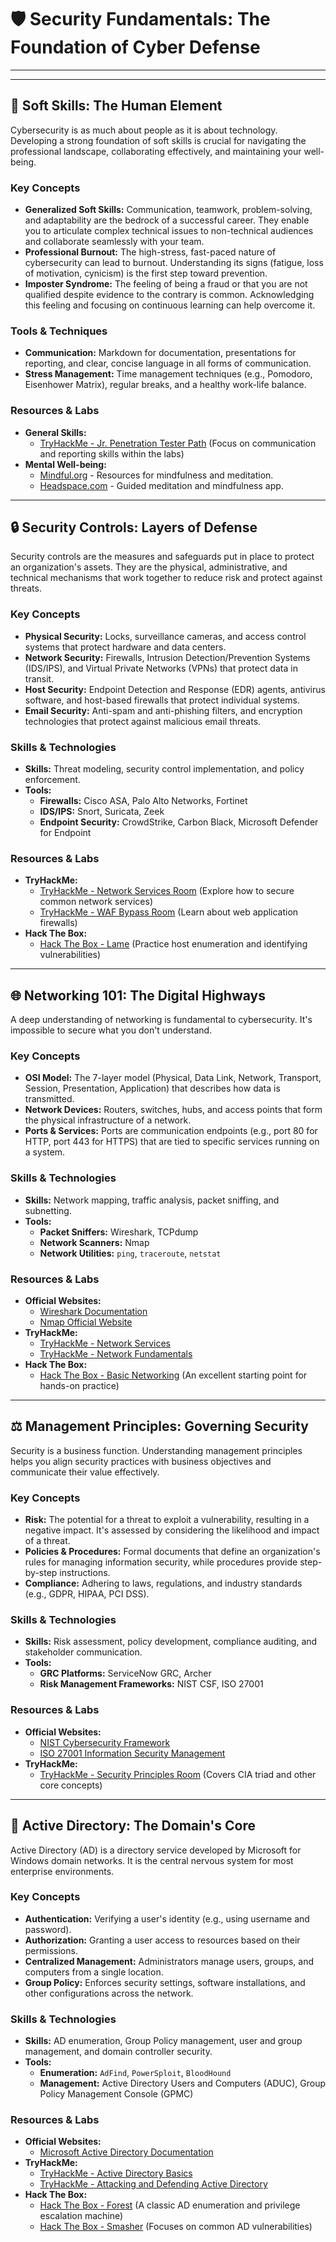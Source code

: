 # 🛡️ Security Fundamentals: The Foundation of Cyber Defense

---
---

## 🧠 Soft Skills: The Human Element

Cybersecurity is as much about people as it is about technology. Developing a strong foundation of soft skills is crucial for navigating the professional landscape, collaborating effectively, and maintaining your well-being.

### **Key Concepts**

* **Generalized Soft Skills:** Communication, teamwork, problem-solving, and adaptability are the bedrock of a successful career. They enable you to articulate complex technical issues to non-technical audiences and collaborate seamlessly with your team.
* **Professional Burnout:** The high-stress, fast-paced nature of cybersecurity can lead to burnout. Understanding its signs (fatigue, loss of motivation, cynicism) is the first step toward prevention.
* **Imposter Syndrome:** The feeling of being a fraud or that you are not qualified despite evidence to the contrary is common. Acknowledging this feeling and focusing on continuous learning can help overcome it.

### **Tools & Techniques**

* **Communication:** Markdown for documentation, presentations for reporting, and clear, concise language in all forms of communication.
* **Stress Management:** Time management techniques (e.g., Pomodoro, Eisenhower Matrix), regular breaks, and a healthy work-life balance.

### **Resources & Labs**

* **General Skills:**
    * [TryHackMe - Jr. Penetration Tester Path](https://tryhackme.com/path/jr-penetration-tester) (Focus on communication and reporting skills within the labs)
* **Mental Well-being:**
    * [Mindful.org](https://www.mindful.org/) - Resources for mindfulness and meditation.
    * [Headspace.com](https://www.headspace.com/) - Guided meditation and mindfulness app.

---

## 🔒 Security Controls: Layers of Defense

Security controls are the measures and safeguards put in place to protect an organization's assets. They are the physical, administrative, and technical mechanisms that work together to reduce risk and protect against threats.

### **Key Concepts**

* **Physical Security:** Locks, surveillance cameras, and access control systems that protect hardware and data centers.
* **Network Security:** Firewalls, Intrusion Detection/Prevention Systems (IDS/IPS), and Virtual Private Networks (VPNs) that protect data in transit.
* **Host Security:** Endpoint Detection and Response (EDR) agents, antivirus software, and host-based firewalls that protect individual systems.
* **Email Security:** Anti-spam and anti-phishing filters, and encryption technologies that protect against malicious email threats.

### **Skills & Technologies**

* **Skills:** Threat modeling, security control implementation, and policy enforcement.
* **Tools:**
    * **Firewalls:** Cisco ASA, Palo Alto Networks, Fortinet
    * **IDS/IPS:** Snort, Suricata, Zeek
    * **Endpoint Security:** CrowdStrike, Carbon Black, Microsoft Defender for Endpoint

### **Resources & Labs**

* **TryHackMe:**
    * [TryHackMe - Network Services Room](https://tryhackme.com/room/networkservices) (Explore how to secure common network services)
    * [TryHackMe - WAF Bypass Room](https://tryhackme.com/room/wafbypass) (Learn about web application firewalls)
* **Hack The Box:**
    * [Hack The Box - Lame](https://app.hackthebox.com/machines/Lame) (Practice host enumeration and identifying vulnerabilities)

---

## 🌐 Networking 101: The Digital Highways

A deep understanding of networking is fundamental to cybersecurity. It's impossible to secure what you don't understand.

### **Key Concepts**

* **OSI Model:** The 7-layer model (Physical, Data Link, Network, Transport, Session, Presentation, Application) that describes how data is transmitted.
* **Network Devices:** Routers, switches, hubs, and access points that form the physical infrastructure of a network.
* **Ports & Services:** Ports are communication endpoints (e.g., port 80 for HTTP, port 443 for HTTPS) that are tied to specific services running on a system.

### **Skills & Technologies**

* **Skills:** Network mapping, traffic analysis, packet sniffing, and subnetting.
* **Tools:**
    * **Packet Sniffers:** Wireshark, TCPdump
    * **Network Scanners:** Nmap
    * **Network Utilities:** `ping`, `traceroute`, `netstat`

### **Resources & Labs**

* **Official Websites:**
    * [Wireshark Documentation](https://www.wireshark.org/docs/)
    * [Nmap Official Website](https://nmap.org/)
* **TryHackMe:**
    * [TryHackMe - Network Services](https://tryhackme.com/room/networkservices)
    * [TryHackMe - Network Fundamentals](https://tryhackme.com/room/networkfundamentals)
* **Hack The Box:**
    * [Hack The Box - Basic Networking](https://app.hackthebox.com/starting-point/networking) (An excellent starting point for hands-on practice)

---

## ⚖️ Management Principles: Governing Security

Security is a business function. Understanding management principles helps you align security practices with business objectives and communicate their value effectively.

### **Key Concepts**

* **Risk:** The potential for a threat to exploit a vulnerability, resulting in a negative impact. It's assessed by considering the likelihood and impact of a threat.
* **Policies & Procedures:** Formal documents that define an organization's rules for managing information security, while procedures provide step-by-step instructions.
* **Compliance:** Adhering to laws, regulations, and industry standards (e.g., GDPR, HIPAA, PCI DSS).

### **Skills & Technologies**

* **Skills:** Risk assessment, policy development, compliance auditing, and stakeholder communication.
* **Tools:**
    * **GRC Platforms:** ServiceNow GRC, Archer
    * **Risk Management Frameworks:** NIST CSF, ISO 27001

### **Resources & Labs**

* **Official Websites:**
    * [NIST Cybersecurity Framework](https://www.nist.gov/cyberframework)
    * [ISO 27001 Information Security Management](https://www.iso.org/isoiec-27001-information-security.html)
* **TryHackMe:**
    * [TryHackMe - Security Principles Room](https://tryhackme.com/room/securityprinciples) (Covers CIA triad and other core concepts)

---

## 🏰 Active Directory: The Domain's Core

Active Directory (AD) is a directory service developed by Microsoft for Windows domain networks. It is the central nervous system for most enterprise environments.

### **Key Concepts**

* **Authentication:** Verifying a user's identity (e.g., using username and password).
* **Authorization:** Granting a user access to resources based on their permissions.
* **Centralized Management:** Administrators manage users, groups, and computers from a single location.
* **Group Policy:** Enforces security settings, software installations, and other configurations across the network.

### **Skills & Technologies**

* **Skills:** AD enumeration, Group Policy management, user and group management, and domain controller security.
* **Tools:**
    * **Enumeration:** `AdFind`, `PowerSploit`, `BloodHound`
    * **Management:** Active Directory Users and Computers (ADUC), Group Policy Management Console (GPMC)

### **Resources & Labs**

* **Official Websites:**
    * [Microsoft Active Directory Documentation](https://docs.microsoft.com/en-us/windows-server/identity/ad-ds/active-directory-domain-services)
* **TryHackMe:**
    * [TryHackMe - Active Directory Basics](https://tryhackme.com/room/adbasics)
    * [TryHackMe - Attacking and Defending Active Directory](https://tryhackme.com/room/attackinganddefendingad)
* **Hack The Box:**
    * [Hack The Box - Forest](https://app.hackthebox.com/machines/Forest) (A classic AD enumeration and privilege escalation machine)
    * [Hack The Box - Smasher](https://app.hackthebox.com/machines/Smasher) (Focuses on common AD vulnerabilities)

